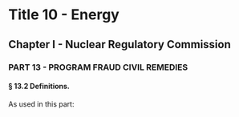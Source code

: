 
# Title 10 - Energy
## Chapter I - Nuclear Regulatory Commission
### PART 13 - PROGRAM FRAUD CIVIL REMEDIES
#### § 13.2 Definitions.

As used in this part:
